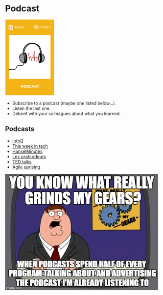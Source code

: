 # Podcast
![Craft podcasts](images/podcast.png)  

* Subscribe to a podcast (maybe one listed below...).
* Listen the last one.
* Debrief with your colleagues about what you learned.

## Podcasts
* [infoQ](https://www.infoq.com/Software_Craftsmanship/podcasts/)
* [This week in tech](https://twit.tv/shows/this-week-in-tech)
* [HanselMinutes](https://www.hanselminutes.com/)
* [Les castcodeurs](https://lescastcodeurs.com/)
* [TED talks](https://www.ted.com/about/programs-initiatives/ted-talks/ted-talks-audio)
* [Agile uprising](http://podcast.agileuprising.com/)

![Craft podcasts](images/craft-podcast1.jpg)  
